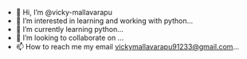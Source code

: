 - 👋 Hi, I’m @vicky-mallavarapu
- 👀 I’m interested in learning  and working with python...
- 🌱 I’m currently learning python...
- 💞️ I’m looking to collaborate on ...
- 📫 How to reach me my email vickymallavarapu91233@gmail.com...

<!---
vicky-mallavarapu/vicky-mallavarapu is a ✨ special ✨ repository because its `README.md` (this file) appears on your GitHub profile.
You can click the Preview link to take a look at your changes.
--->

